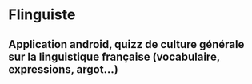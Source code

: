 # Flinguiste
## Application android, quizz de culture générale sur la linguistique française (vocabulaire, expressions, argot...)
